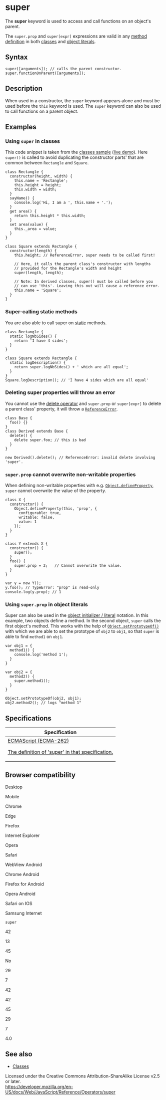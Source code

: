 # super

The **super** keyword is used to access and call functions on an object's parent.

The `super.prop` and `super[expr]` expressions are valid in any [method definition](../functions/method_definitions) in both [classes](../classes) and [object literals](object_initializer).

## Syntax

    super([arguments]); // calls the parent constructor.
    super.functionOnParent([arguments]);

## Description

When used in a constructor, the `super` keyword appears alone and must be used before the `this` keyword is used. The `super` keyword can also be used to call functions on a parent object.

## Examples

### Using `super` in classes

This code snippet is taken from the [classes sample](https://github.com/GoogleChrome/samples/blob/gh-pages/classes-es6/index.html) ([live demo](https://googlechrome.github.io/samples/classes-es6/index.html)). Here `super()` is called to avoid duplicating the constructor parts' that are common between `Rectangle` and `Square`.

    class Rectangle {
      constructor(height, width) {
        this.name = 'Rectangle';
        this.height = height;
        this.width = width;
      }
      sayName() {
        console.log('Hi, I am a ', this.name + '.');
      }
      get area() {
        return this.height * this.width;
      }
      set area(value) {
        this._area = value;
      }
    }

    class Square extends Rectangle {
      constructor(length) {
        this.height; // ReferenceError, super needs to be called first!

        // Here, it calls the parent class's constructor with lengths
        // provided for the Rectangle's width and height
        super(length, length);

        // Note: In derived classes, super() must be called before you
        // can use 'this'. Leaving this out will cause a reference error.
        this.name = 'Square';
      }
    }

### Super-calling static methods

You are also able to call super on [static](../classes/static) methods.

    class Rectangle {
      static logNbSides() {
        return 'I have 4 sides';
      }
    }

    class Square extends Rectangle {
      static logDescription() {
        return super.logNbSides() + ' which are all equal';
      }
    }
    Square.logDescription(); // 'I have 4 sides which are all equal'

### Deleting super properties will throw an error

You cannot use the [delete operator](delete) and `super.prop` or `super[expr]` to delete a parent class' property, it will throw a [`ReferenceError`](../global_objects/referenceerror).

    class Base {
      foo() {}
    }
    class Derived extends Base {
      delete() {
        delete super.foo; // this is bad
      }
    }

    new Derived().delete(); // ReferenceError: invalid delete involving 'super'.

### `super.prop` cannot overwrite non-writable properties

When defining non-writable properties with e.g. [`Object.defineProperty`](../global_objects/object/defineproperty), `super` cannot overwrite the value of the property.

    class X {
      constructor() {
        Object.defineProperty(this, 'prop', {
          configurable: true,
          writable: false,
          value: 1
        });
      }
    }

    class Y extends X {
      constructor() {
        super();
      }
      foo() {
        super.prop = 2;   // Cannot overwrite the value.
      }
    }

    var y = new Y();
    y.foo(); // TypeError: "prop" is read-only
    console.log(y.prop); // 1

### Using `super.prop` in object literals

Super can also be used in the [object initializer / literal](object_initializer) notation. In this example, two objects define a method. In the second object, `super` calls the first object's method. This works with the help of [`Object.setPrototypeOf()`](../global_objects/object/setprototypeof) with which we are able to set the prototype of `obj2` to `obj1`, so that `super` is able to find `method1` on `obj1`.

    var obj1 = {
      method1() {
        console.log('method 1');
      }
    }

    var obj2 = {
      method2() {
        super.method1();
      }
    }

    Object.setPrototypeOf(obj2, obj1);
    obj2.method2(); // logs "method 1"

## Specifications

<table><thead><tr class="header"><th>Specification</th></tr></thead><tbody><tr class="odd"><td><a href="https://tc39.es/ecma262/#sec-super-keyword">ECMAScript (ECMA-262) 
<br/>

<span class="small">The definition of 'super' in that specification.</span></a></td></tr></tbody></table>

## Browser compatibility

Desktop

Mobile

Chrome

Edge

Firefox

Internet Explorer

Opera

Safari

WebView Android

Chrome Android

Firefox for Android

Opera Android

Safari on IOS

Samsung Internet

`super`

42

13

45

No

29

7

42

42

45

29

7

4.0

## See also

-   [Classes](../classes)

 
Licensed under the Creative Commons Attribution-ShareAlike License v2.5 or later.  
<a href="https://developer.mozilla.org/en-US/docs/Web/JavaScript/Reference/Operators/super" class="_attribution-link">https://developer.mozilla.org/en-US/docs/Web/JavaScript/Reference/Operators/super</a>
